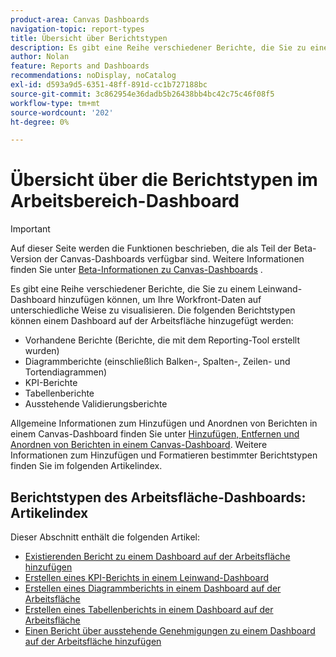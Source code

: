 ```yaml
---
product-area: Canvas Dashboards
navigation-topic: report-types
title: Übersicht über Berichtstypen
description: Es gibt eine Reihe verschiedener Berichte, die Sie zu einem Leinwand-Dashboard hinzufügen können, um Ihre Workfront-Daten auf unterschiedliche Weise zu visualisieren.
author: Nolan
feature: Reports and Dashboards
recommendations: noDisplay, noCatalog
exl-id: d593a9d5-6351-48ff-891d-cc1b727188bc
source-git-commit: 3c862954e36dadb5b26438bb4bc42c75c46f08f5
workflow-type: tm+mt
source-wordcount: '202'
ht-degree: 0%

---
```


# Übersicht über die Berichtstypen im Arbeitsbereich-Dashboard

>[!IMPORTANT]
>
>Auf dieser Seite werden die Funktionen beschrieben, die als Teil der Beta-Version der Canvas-Dashboards verfügbar sind. Weitere Informationen finden Sie unter [Beta-Informationen zu Canvas-Dashboards](/help/quicksilver/product-announcements/betas/canvas-dashboards-beta/canvas-dashboards-beta-information.md) .

Es gibt eine Reihe verschiedener Berichte, die Sie zu einem Leinwand-Dashboard hinzufügen können, um Ihre Workfront-Daten auf unterschiedliche Weise zu visualisieren. Die folgenden Berichtstypen können einem Dashboard auf der Arbeitsfläche hinzugefügt werden:

* Vorhandene Berichte (Berichte, die mit dem Reporting-Tool erstellt wurden)
* Diagrammberichte (einschließlich Balken-, Spalten-, Zeilen- und Tortendiagrammen)
* KPI-Berichte
* Tabellenberichte
* Ausstehende Validierungsberichte

Allgemeine Informationen zum Hinzufügen und Anordnen von Berichten in einem Canvas-Dashboard finden Sie unter [Hinzufügen, Entfernen und Anordnen von Berichten in einem Canvas-Dashboard](/help/quicksilver/reports-and-dashboards/canvas-dashboards/manage-canvas-dashboards/add-remove-arrange-reports.md). Weitere Informationen zum Hinzufügen und Formatieren bestimmter Berichtstypen finden Sie im folgenden Artikelindex.

## Berichtstypen des Arbeitsfläche-Dashboards: Artikelindex

Dieser Abschnitt enthält die folgenden Artikel:

* [Existierenden Bericht zu einem Dashboard auf der Arbeitsfläche hinzufügen](/help/quicksilver/reports-and-dashboards/canvas-dashboards/report-types/add-existing-report.md)
* [Erstellen eines KPI-Berichts in einem Leinwand-Dashboard](/help/quicksilver/reports-and-dashboards/canvas-dashboards/report-types/build-kpi-report.md)
* [Erstellen eines Diagrammberichts in einem Dashboard auf der Arbeitsfläche](/help/quicksilver/reports-and-dashboards/canvas-dashboards/report-types/build-chart-report.md)
* [Erstellen eines Tabellenberichts in einem Dashboard auf der Arbeitsfläche](/help/quicksilver/reports-and-dashboards/canvas-dashboards/report-types/build-table-report.md)
* [Einen Bericht über ausstehende Genehmigungen zu einem Dashboard auf der Arbeitsfläche hinzufügen](/help/quicksilver/reports-and-dashboards/canvas-dashboards/report-types/add-pending-approvals-report.md)
